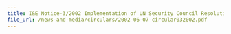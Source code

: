 ```yaml
---
title: I&E Notice-3/2002 Implementation of UN Security Council Resolution 1409 (2002) for the Export of Humanitarian Supplies to Iraq
file_url: /news-and-media/circulars/2002-06-07-circular032002.pdf
---
```

